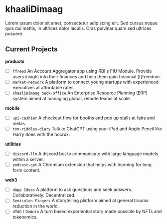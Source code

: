 # khaaliDimaag

Lorem ipsum dolor sit amet, consectetur adipiscing elit. Sed cursus neque quis dui mattis, in ultrices dolor iaculis. Cras pulvinar quam sed ultrices posuere.

## Current Projects

**products**
- [ ] `ffreed` An Account Aggregator app using RBI's FIU Module. Provide users insight into their finances and help them gain financial [f]freedom.
- [ ] `market-network` A platform to connect young startups with experienced executives at affordable rates.
- [ ] `khaaliDimaag back-office` An Enterprise Resource Planning (ERP) system aimed at managing global, remote teams at scale.

**mobile**
- [ ] `upi-cashier` A checkout flow for booths and pop up stalls at fairs and melas.
- [ ] `tom-riddles-diary` Talk to ChatGPT using your iPad and Apple Pencil like Harry does with the hocrux.

**utilities**
- [ ] `discord-llm` A discord bot to communicate with large language models within a server.
- [ ] `podcast-gpt` A Chromium extension that helps with learning for long form content.

**web3**
- [ ] `dApp Ideas` A platform to ask questions and seek answers. Collaboratively. Decentralized.
- [ ] `Semicolon Fingers` A storytelling platform aimed at general trauma reduction in the world.
- [ ] `dTAG` / `DeAuto` A turn based experiential story made possible by NFTs and tokenomics.
